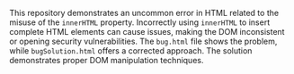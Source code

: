 This repository demonstrates an uncommon error in HTML related to the misuse of the `innerHTML` property. Incorrectly using `innerHTML` to insert complete HTML elements can cause issues, making the DOM inconsistent or opening security vulnerabilities.  The `bug.html` file shows the problem, while `bugSolution.html` offers a corrected approach.  The solution demonstrates proper DOM manipulation techniques.